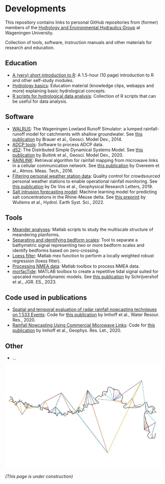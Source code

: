 # Developments
This repository contains links to personal GitHub repositories from (former) members of the [Hydrology and Environmental Hydraulics Group](https://www.wur.nl/en/research-results/chair-groups/environmental-sciences/hydrology-and-environmental-hydraulics-group.htm) at Wageningen University. 

Collection of tools, software, instruction manuals and other materials for research and education.

## Education
- [A (very) short introduction to R](https://github.com/ClaudiaBrauer/A-very-short-introduction-to-R): A 1.5-hour (10 page) introduction to R and other self-study modules.
- [Hydrology basics](https://github.com/ClaudiaBrauer/Hydrology-Basics): Education material (knowledge clips, webapps and more) explaining basic hydrological concepts.
- [R scripts for hydrological data analysis](https://github.com/soil-water-atmosphere/notebooks/tree/master/R_for_hydrology): Collection of R scripts that can be useful for data analysis.

## Software 
- [WALRUS](https://github.com/ClaudiaBrauer/WALRUS): The Wageningen Lowland Runoff Simulator: a lumped rainfall-runoff model for catchments with shallow groundwater. See [this publication](www.geosci-model-dev.net/7/2313/2014/gmd-7-2313-2014.pdf) by Brauer et al., Geosci. Model Dev., 2014.
- [ADCP tools](https://github.com/bartverm/adcptools): Software to process ADCP data.
- [dS2](https://github.com/JoostBuitink/dS2): The Distributed Simple Dynamical Systems Model. See [this publication](www.geosci-model-dev.net/7/2313/2014/gmd-7-2313-2014.pdf) by Buitink et al., Geosci. Model Dev., 2020.
- [RAINLINK](https://github.com/overeem11/RAINLINK): Retrieval algorithm for rainfall mapping from microwave links in a cellular communication network. See [this publication](https://amt.copernicus.org/articles/9/2425/2016/) by Overeem et al., Atmos. Meas. Tech., 2016.
- [Filtering personal weather station data](https://github.com/LottedeVos/PWSQC): Quality control for crowdsourced personal weather stations to enable operational rainfall monitoring. See [this publication](https://agupubs.onlinelibrary.wiley.com/doi/10.1029/2019GL083731) by De Vos et al., Geophysical Research Letters, 2019.
- [Salt intrusion forecasting model](https://github.com/BasWullems/salt_intrusion_lstm): Machine learning model for predicting salt concentrations in the Rhine-Meuse delta. See [this preprint](https://egusphere.copernicus.org/preprints/2023/egusphere-2023-217/egusphere-2023-217.pdf) by Wullems et al., Hydrol. Earth Syst. Sci., 2022.

## Tools
- [Meander analyses](https://github.com/bartverm/meanderscribe): Matlab scripts to study the multiscale structure of meandering planforms.
- [Separating and identifying bedform scales](https://github.com/j-zomer/BedformSeparation_Identification): Tool to separate a bathymetric signal representing two or more bedform scales and identify bedforms based on zero-crossing.
- [Loess filter](https://github.com/bartverm/loess): Matlab mex function to perform a locally weighted robust regression (loess filter).
- [Processing NMEA data](https://github.com/bartverm/nmea-toolbox): Matlab toolbox to process NMEA data.
- [morfacTide](https://github.com/Rschrijvershof/morfacTide): MATLAB toolbox to create a repetitive tidal signal suited for upscaled morphodynamic models. See [this publication](https://doi.org/10.1029/2022JF006799) by Schrijvershof et al., JGR. ES., 2023.

## Code used in publications 
- [Spatial and temporal evaluation of radar rainfall nowcasting techniques on 1,533 Events](https://github.com/RubenImhoff/Large_Sample_Nowcasting_Evaluation): Code for [this publication](https://agupubs.onlinelibrary.wiley.com/doi/10.1029/2019WR026723) by Imhoff et al., Water Resour. Res., 2020.
- [Rainfall Nowcasting Using Commercial Microwave Links](https://github.com/RubenImhoff/CML_Nowcasting): Code for [this publication](https://agupubs.onlinelibrary.wiley.com/doi/10.1029/2020GL089365) by Imhoff et al., Geophys. Res. Let., 2020.


## Other
- ...

![Meander analyses](https://github.com/bartverm/meanderscribe/raw/master/mltree.jpg)


*(This page is under construction)*
